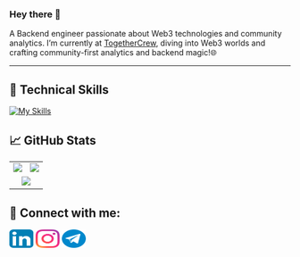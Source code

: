 ### Hey there 👋
 A Backend engineer passionate about Web3 technologies and community analytics.
 I’m currently at [TogetherCrew](https://www.togethercrew.com/), diving into Web3 worlds and crafting community-first analytics and backend magic!🌐
<hr/>

## 💼 Technical Skills
[![My Skills](https://skillicons.dev/icons?i=js,ts,nodejs,nestjs,express,mongodb,mysql,postgres,redis,jest,docker,githubactions,rabbitmq,solidity,&theme=dark)](https://skillicons.dev)

## 📈 GitHub Stats 
<table align="center">
  <tr>
    <td><img src="https://github-readme-stats.vercel.app/api/top-langs/?username=behzad-rabiei&theme=tokyonight&layout=compact" /></td>
    <td><img src="https://github-readme-stats.vercel.app/api?username=behzad-rabiei&show_icons=true&theme=tokyonight" /></td>
  </tr>
  <tr>
    <td colspan="2" align="center">
      <img src="https://github-readme-streak-stats.herokuapp.com/?user=behzad-rabiei&theme=tokyonight" />
    </td>
  </tr>
</table>


## 🤝 Connect with me:
<p align="left">
<a href="https://www.linkedin.com/in/behzad-rabiei" target="_blank"><img align="center" src="https://raw.githubusercontent.com/Behzad-Rabiei/behzad-rabiei/main/images/linkedin.svg" alt="" height="33" width="43" /></a>
<a href="https://www.instagram.com/behzad_rabiei/" target="_blank"><img align="center" src="https://raw.githubusercontent.com/Behzad-Rabiei/behzad-rabiei/main/images/instagram.svg" alt="" height="33" width="43" /></a>
<a href="https://t.me/Behzad_Rabiei" target="_blank"><img align="center" src="https://raw.githubusercontent.com/Behzad-Rabiei/behzad-rabiei/main/images/telegram.svg" alt="" height="33" width="43" /></a>
 
 
 
